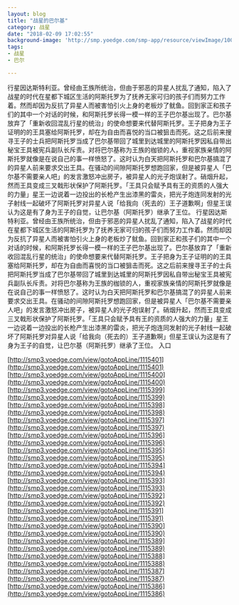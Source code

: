 ```yaml
---
layout: blog
title: "战星的巴尔基"
category: 战星
date: "2018-02-09 17:02:55"
background-image: 'http://smp.yoedge.com/smp-app/resource/viewImage/1004029appline.png'
tags:
- 战星
- 巴尔

---
```

行星因达斯特利亚。曾经由王族所统治，但由于邪恶的异星人扰乱了通知，陷入了战星的时代在星都下城区生活的阿斯托罗为了抚养无家可归的孩子们而努力工作着。然而却因为反抗了异星人而被害怕引火上身的老板炒了鱿鱼。回到家正和孩子们的其中一个对话的时候，和阿斯托罗长得一模一样的王子巴尔基出现了。巴尔基放弃了「重新收回混乱行星的统治」的使命想要来代替阿斯托罗。王子把身为王子证明的的王具塞给阿斯托罗，却在为自由而喜悦的当口被狙击而死。这之后前来搜寻王子的士兵把阿斯托罗当成了巴尔基带回了城里到达城里的阿斯托罗因私自带出秘宝王具被宪兵副队长斥责。对将巴尔基称为王族的枷锁的人，重视家族亲情的阿斯托罗就像是在说自己的事一样愤怒了。这时认为白天把阿斯托罗和巴尔基搞混了的异星人前来要求交出王具。在骚动的间隙阿斯托罗想跑回家，但是被异星人「巴尔基不需要亲人吧」的发言激怒冲出房子，被异星人的光子炮误射了。硝烟升起，然而王具变成三叉戟形状保护了阿斯托罗。「王具只会赋予具有王的资质的人强大的力量」星王一边说着一边投出的长枪产生出漆黑的雷炎，把光子炮连同发射的光子射线一起破坏了阿斯托罗对异星人说「给我向（死去的）王子道歉啊」但星王误认为这是有了身为王子的自觉，让巴尔基（阿斯托罗）继承了王位。
行星因达斯特利亚。曾经由王族所统治，但由于邪恶的异星人扰乱了通知，陷入了战星的时代在星都下城区生活的阿斯托罗为了抚养无家可归的孩子们而努力工作着。然而却因为反抗了异星人而被害怕引火上身的老板炒了鱿鱼。回到家正和孩子们的其中一个对话的时候，和阿斯托罗长得一模一样的王子巴尔基出现了。巴尔基放弃了「重新收回混乱行星的统治」的使命想要来代替阿斯托罗。王子把身为王子证明的的王具塞给阿斯托罗，却在为自由而喜悦的当口被狙击而死。这之后前来搜寻王子的士兵把阿斯托罗当成了巴尔基带回了城里到达城里的阿斯托罗因私自带出秘宝王具被宪兵副队长斥责。对将巴尔基称为王族的枷锁的人，重视家族亲情的阿斯托罗就像是在说自己的事一样愤怒了。这时认为白天把阿斯托罗和巴尔基搞混了的异星人前来要求交出王具。在骚动的间隙阿斯托罗想跑回家，但是被异星人「巴尔基不需要亲人吧」的发言激怒冲出房子，被异星人的光子炮误射了。硝烟升起，然而王具变成三叉戟形状保护了阿斯托罗。「王具只会赋予具有王的资质的人强大的力量」星王一边说着一边投出的长枪产生出漆黑的雷炎，把光子炮连同发射的光子射线一起破坏了阿斯托罗对异星人说「给我向（死去的）王子道歉啊」但星王误认为这是有了身为王子的自觉，让巴尔基（阿斯托罗）继承了王位。
入口

[http://smp3.yoedge.com/view/gotoAppLine/1115401](http://smp3.yoedge.com/view/gotoAppLine/1115401)
[http://smp3.yoedge.com/view/gotoAppLine/1115400](http://smp3.yoedge.com/view/gotoAppLine/1115400)
[http://smp3.yoedge.com/view/gotoAppLine/1115399](http://smp3.yoedge.com/view/gotoAppLine/1115399)
[http://smp3.yoedge.com/view/gotoAppLine/1115398](http://smp3.yoedge.com/view/gotoAppLine/1115398)
[http://smp3.yoedge.com/view/gotoAppLine/1115397](http://smp3.yoedge.com/view/gotoAppLine/1115397)
[http://smp3.yoedge.com/view/gotoAppLine/1115396](http://smp3.yoedge.com/view/gotoAppLine/1115396)
[http://smp3.yoedge.com/view/gotoAppLine/1115395](http://smp3.yoedge.com/view/gotoAppLine/1115395)
[http://smp3.yoedge.com/view/gotoAppLine/1115394](http://smp3.yoedge.com/view/gotoAppLine/1115394)
[http://smp3.yoedge.com/view/gotoAppLine/1115393](http://smp3.yoedge.com/view/gotoAppLine/1115393)
[http://smp3.yoedge.com/view/gotoAppLine/1115392](http://smp3.yoedge.com/view/gotoAppLine/1115392)
[http://smp3.yoedge.com/view/gotoAppLine/1115391](http://smp3.yoedge.com/view/gotoAppLine/1115391)
[http://smp3.yoedge.com/view/gotoAppLine/1115390](http://smp3.yoedge.com/view/gotoAppLine/1115390)
[http://smp3.yoedge.com/view/gotoAppLine/1115389](http://smp3.yoedge.com/view/gotoAppLine/1115389)
[http://smp3.yoedge.com/view/gotoAppLine/1115388](http://smp3.yoedge.com/view/gotoAppLine/1115388)
[http://smp3.yoedge.com/view/gotoAppLine/1115387](http://smp3.yoedge.com/view/gotoAppLine/1115387)
[http://smp3.yoedge.com/view/gotoAppLine/1115386](http://smp3.yoedge.com/view/gotoAppLine/1115386)

        
